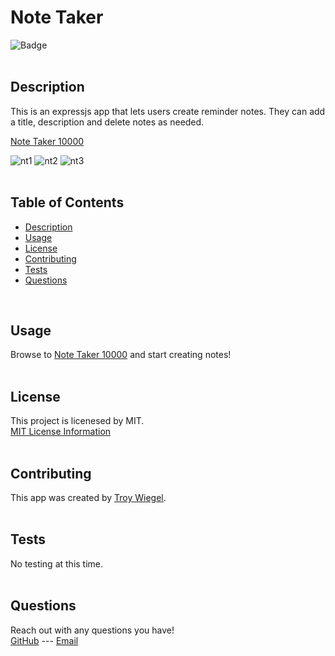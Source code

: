 # Note Taker

![Badge](https://img.shields.io/badge/License-MIT-yellow.svg)
<br><br>
                        
## Description
This is an expressjs app that lets users create reminder notes. They can add a title, description and delete notes as needed.

[Note Taker 10000](https://note-taker-10000.herokuapp.com/)

![nt1](https://user-images.githubusercontent.com/37552547/144277388-22e05645-9eb8-4d34-a126-ff50b3778b72.JPG)
![nt2](https://user-images.githubusercontent.com/37552547/144277399-3093f8a7-2f83-4e5a-b415-4b8ddb5aec46.JPG)
![nt3](https://user-images.githubusercontent.com/37552547/144277413-5cbc9284-3c5b-4faf-8f06-90fbcb26ca10.JPG)
<br><br>

## Table of Contents
- [Description](#description)
- [Usage](#usage)
- [License](#license)
- [Contributing](#contributing)
- [Tests](#tests)
- [Questions](#questions)
                        
<br>

## Usage
Browse to [Note Taker 10000](https://note-taker-10000.herokuapp.com/) and start creating notes!
<br><br>

## License
This project is licenesed by MIT.
<br>
[MIT License Information](https://opensource.org/licenses/MIT)
<br><br>

## Contributing
This app was created by [Troy Wiegel](https://github.com/troywiegel).
<br><br>
                        
## Tests
No testing at this time.
<br><br>
                        
## Questions
Reach out with any questions you have!
<br>
[GitHub](https://github.com/troywiegel) --- [Email](troywiegel@gmail.com)
